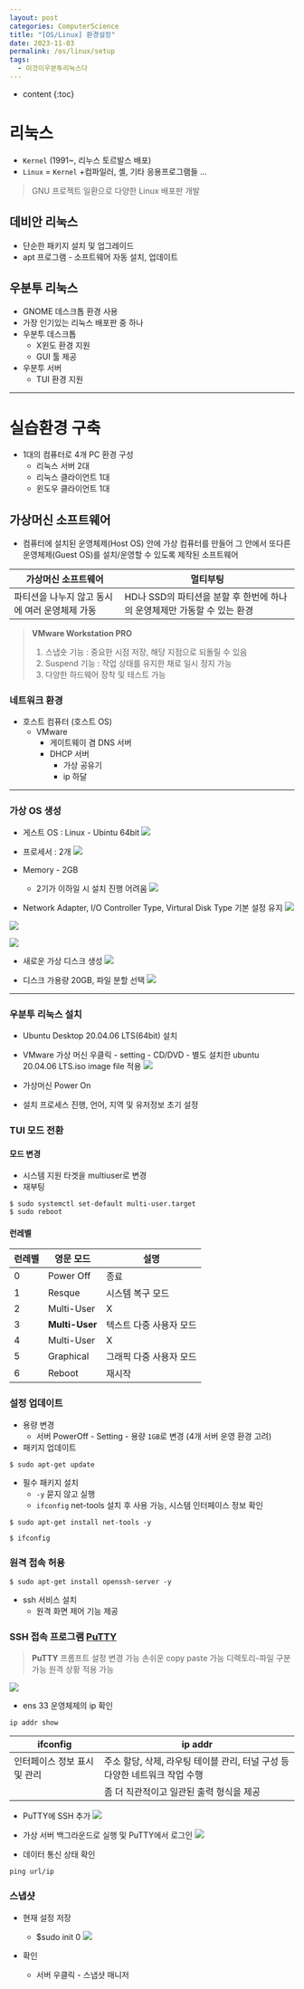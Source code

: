 ```yaml
---
layout: post
categories: ComputerScience
title: "[OS/Linux] 환경설정"
date: 2023-11-03
permalink: /os/linux/setup
tags:
  - 이것이우분투리눅스다
---
```

* content
{:toc}

# 리눅스

- `Kernel` (1991~, 리누스 토르발스 배포)
- `Linux` = `Kernel` +컴파일러, 셸, 기타 응용프로그램들 ...
> GNU 프로젝트 일환으로 다양한 Linux 배포판 개발 




## 데비안 리눅스
- 단순한 패키지 설치 및 업그레이드
- apt 프로그램 - 소프트웨어 자동 설치, 업데이트
## 우분투 리눅스
- GNOME 데스크톱 환경 사용
- 가장 인기있는 리눅스 배포판 중 하나
- 우분투 데스크톱
	- X윈도 환경 지원
	- GUI 툴 제공
- 우분투 서버
	- TUI 환경 지원



---

#  실습환경 구축
- 1대의 컴퓨터로 4개 PC 환경 구성
	- 리눅스 서버 2대
	- 리눅스 클라이언트 1대
	- 윈도우 클라이언트 1대


## 가상머신 소프트웨어
- 컴퓨터에 설치된 운영체제(Host OS) 안에 가상 컴퓨터를 만들어 그 안에서 또다른 운영체제(Guest OS)를 설치/운영할 수 있도록 제작된 소프트웨어

| 가상머신 소프트웨어                 | 멀티부팅                                         |
| -------------------------- | -------------------------------------------- |
| 파티션을 나누지 않고 동시에 여러 운영체제 가동 | HD나 SSD의 파티션을 분할 후 한번에 하나의 운영체제만 가동할 수 있는 환경 |


> **VMware Workstation PRO**  
> 1. 스냅숏 기능 : 중요한 시점 저장, 해당 지점으로 되돌릴 수 있음 
> 2. Suspend 기능 : 작업 상태를 유지한 채로 일시 정지 가능 
> 3. 다양한 하드웨어 장착 및 테스트 가능



### 네트워크 환경
- 호스트 컴퓨터 (호스트 OS) 
	- VMware
		- 게이트웨이 겸 DNS 서버
		- DHCP 서버
			- 가상 공유기
			- ip 하달

---

### 가상 OS 생성

- 게스트 OS : Linux - Ubintu 64bit
![](https://i.imgur.com/bXtvxpz.png)

- 프로세서 : 2개
![](https://i.imgur.com/ghynavu.png)
- Memory - 2GB 
	- 2기가 이하일 시 설치 진행 어려움
![](https://i.imgur.com/Yp3RHw5.png)

- Network Adapter, I/O Controller Type, Virtural Disk Type 기본 설정 유지 
![](https://i.imgur.com/PUYjBwO.png)

![](https://i.imgur.com/f13y5d5.png)

![](https://i.imgur.com/HmJfIKJ.png)

- 새로운 가상 디스크 생성
![](https://i.imgur.com/suO4zFL.png)

 - 디스크 가용량 20GB, 파일 분할 선택
![](https://i.imgur.com/3oCONhv.png)



---


### 우분투 리눅스 설치
- Ubuntu Desktop 20.04.06 LTS(64bit) 설치

- VMware 가상 머신 우클릭 - setting - CD/DVD - 별도 설치한 ubuntu 20.04.06 LTS.iso image file 적용
![](https://i.imgur.com/LHuoZq0.png)

- 가상머신 Power On 
- 설치 프로세스 진행, 언어, 지역 및 유저정보 초기 설정

### TUI 모드 전환

#### 모드 변경 
- 시스템 지원 타겟을 multiuser로 변경
- 재부팅
```
$ sudo systemctl set-default multi-user.target
$ sudo reboot
```

#### 런레벨

| 런레벨 | 영문 모드          | 설명            |
| --- | -------------- | ------------- |
| 0   | Power Off      | 종료            |
| 1   | Resque         | 시스템 복구 모드     |
| 2   | Multi-User     | X             |
| 3   | **Multi-User** | 텍스트 다중 사용자 모드 |
| 4   | Multi-User     | X             |
| 5   | Graphical      | 그래픽 다중 사용자 모드 |
| 6   | Reboot         | 재시작           |


### 설정 업데이트
- 용량 변경 
	- 서버 PowerOff - Setting - 용량 `1GB`로 변경 (4개 서버 운영 환경 고려)
- 패키지 업데이트
```
$ sudo apt-get update
```


- 필수 패키지 설치
	- `-y` 묻지 않고 실행
	- `ifconfig` net-tools 설치 후 사용 가능, 시스템 인터페이스 정보 확인
```
$ sudo apt-get install net-tools -y
 
$ ifconfig 
```


### 원격 접속 허용
```
$ sudo apt-get install openssh-server -y
```
- ssh 서비스 설치
	- 원격 화면 제어 기능 제공


###  SSH 접속 프로그램 [PuTTY](https://www.putty.org/) 

> **PuTTY**
프롬프트 설정 변경 가능
손쉬운 copy paste 가능
디렉토리-파일 구분 가능
원격 상황 적용 가능


	

![](https://i.imgur.com/JAjHaWC.png)

 - ens 33 운영체제의 ip 확인
```
ip addr show
```

| ifconfig         | ip addr                                       |
| ---------------- | --------------------------------------------- |
| 인터페이스 정보 표시 및 관리 | 주소 할당, 삭제, 라우팅 테이블 관리, 터널 구성 등 다양한 네트워크 작업 수행 |
|                  | 좀 더 직관적이고 일관된 출력 형식을 제공                       |


- PuTTY에 SSH 추가
![](https://i.imgur.com/RWonmxA.png)


- 가상 서버 백그라운드로 실행 및 PuTTY에서 로그인
![](https://i.imgur.com/9hDs1fc.png)

- 데이터 통신 상태 확인
```
ping url/ip
```


### 스냅샷
- 현재 설정 저장
	- $sudo init 0
	 ![](https://i.imgur.com/nrSTAqY.png)

- 확인
	- 서버 우클릭 - 스냅샷 매니저




